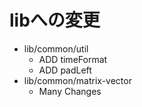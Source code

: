 # libへの変更
- lib/common/util
	- ADD timeFormat
	- ADD padLeft
- lib/common/matrix-vector
	- Many Changes